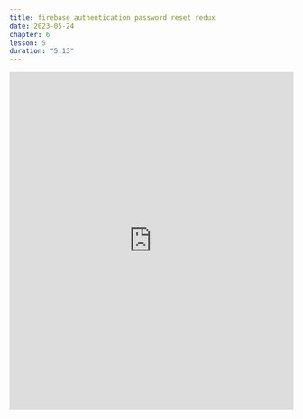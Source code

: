 ```yaml
---
title: firebase authentication password reset redux
date: 2023-05-24
chapter: 6
lesson: 5
duration: "5:13"
---
```

<iframe width="100%" height="600" src="https://www.youtube.com/embed/crv1tm6gx3y" title="YouTube video player" frameborder="0" allow="accelerometer; autoplay; clipboard-write; encrypted-media; gyroscope; picture-in-picture" allowfullscreen></iframe>

